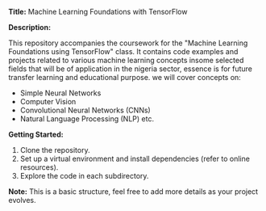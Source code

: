 **Title:** Machine Learning Foundations with TensorFlow

**Description:**

This repository accompanies the coursework for the "Machine Learning Foundations using TensorFlow" class. It contains code examples and projects related to various machine learning concepts insome selected fields that will be of application in the nigeria sector, essence is for future transfer learning and educational purpose. we will cover concepts on:

* Simple Neural Networks
* Computer Vision
* Convolutional Neural Networks (CNNs)
* Natural Language Processing (NLP) etc.

**Getting Started:**

1. Clone the repository.
2. Set up a virtual environment and install dependencies (refer to online resources).
3. Explore the code in each subdirectory.

**Note:** This is a basic structure, feel free to add more details as your project evolves.
